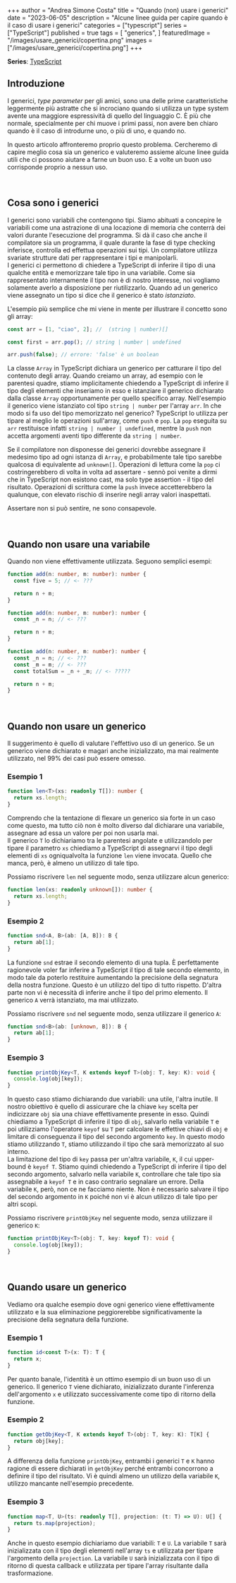 +++
author = "Andrea Simone Costa"
title = "Quando (non) usare i generici"
date = "2023-06-05"
description = "Alcune linee guida per capire quando è il caso di usare i generici"
categories = ["typescript"]
series = ["TypeScript"]
published = true
tags = [
    "generics",
]
featuredImage = "/images/usare_generici/copertina.png"
images = ["/images/usare_generici/copertina.png"]
+++

__Series__: [TypeScript](/it/series/typescript/)

## Introduzione

I generici, _type parameter_ per gli amici, sono una delle prime caratteristiche leggermente più astratte che si incrociano quando si utilizza un type system avente una maggiore espressività di quello del linguaggio C. È più che normale, specialmente per chi muove i primi passi, non avere ben chiaro quando è il caso di introdurne uno, o più di uno, e quando no.

In questo articolo affronteremo proprio questo problema. Cercheremo di capire meglio cosa sia un generico e valuteremo assieme alcune linee guida utili che ci possono aiutare a farne un buon uso. E a volte un buon uso corrisponde proprio a nessun uso.

&nbsp;

## Cosa sono i generici

I generici sono variabili che contengono tipi. Siamo abituati a concepire le variabili come una astrazione di una locazione di memoria che conterrà dei valori durante l'esecuzione del programma. Si dà il caso che anche il compilatore sia un programma, il quale durante la fase di type checking inferisce, controlla ed effettua operazioni sui tipi. Un compilatore utilizza svariate strutture dati per rappresentare i tipi e manipolarli.\
I generici ci permettono di chiedere a TypeScript di inferire il tipo di una qualche entità e memorizzare tale tipo in una variabile. Come sia rappresentato internamente il tipo non è di nostro interesse, noi vogliamo solamente averlo a disposizione per riutilizzarlo. Quando ad un generico viene assegnato un tipo si dice che il generico è stato _istanziato_.

L'esempio più semplice che mi viene in mente  per illustrare il concetto sono gli array:
```ts
const arr = [1, "ciao", 2]; //  (string | number)[]

const first = arr.pop(); // string | number | undefined

arr.push(false); // errore: 'false' è un boolean
```
La classe `Array` in TypeScript dichiara un generico per catturare il tipo del contenuto degli array. Quando creiamo un array, ad esempio con le parentesi quadre, stiamo implicitamente chiedendo a TypeScript di inferire il tipo degli elementi che inseriamo in esso e istanziare il generico dichiarato dalla classe `Array` opportunamente per quello specifico array. Nell'esempio il generico viene istanziato col tipo `string | number` per l'array `arr`. In che modo si fa uso del tipo memorizzato nel generico? TypeScript lo utilizza per tipare al meglio le operazioni sull'array, come `push` e `pop`. La `pop` eseguita su `arr` restituisce infatti `string | number | undefined`, mentre la `push` non accetta argomenti aventi tipo differente da `string | number`.

Se il compilatore non disponesse dei generici dovrebbe assegnare il medesimo tipo ad ogni istanza di `Array`, e probabilmente tale tipo sarebbe qualcosa di equivalente ad `unknown[]`. Operazioni di lettura come la `pop` ci costringerebbero di volta in volta ad assertare - sennò poi venite a dirmi che in TypeScript non esistono cast, ma solo type assertion - il tipo del risultato. Operazioni di scrittura come la `push` invece accetterebbero la qualunque, con elevato rischio di inserire negli array valori inaspettati.

Assertare non si può sentire, ne sono consapevole.

&nbsp;

## Quando non usare una variabile

Quando non viene effettivamente utilizzata. Seguono semplici esempi:

```ts
function add(n: number, m: number): number {
  const five = 5; // <- ???

  return n + m;
}
```
```ts
function add(n: number, m: number): number {
  const _n = n; // <- ???

  return n + m;
}
```
```ts
function add(n: number, m: number): number {
  const _n = n; // <- ???
  const _m = m; // <- ???
  const totalSum = _n + _m; // <- ?????

  return n + m;
}
```

&nbsp;

## Quando non usare un generico

Il suggerimento è quello di valutare l'effettivo uso di un generico. Se un generico viene dichiarato e magari anche inizializzato, ma mai realmente utilizzato, nel 99% dei casi può essere omesso.

### Esempio 1

```ts
function len<T>(xs: readonly T[]): number {
  return xs.length;
}
```
Comprendo che la tentazione di flexare un generico sia forte in un caso come questo, ma tutto ciò non è molto diverso dal dichiarare una variabile, assegnare ad essa un valore per poi non usarla mai.\
Il generico `T` lo dichiariamo tra le parentesi angolate e utilizzandolo per tipare il parametro `xs` chiediamo a TypeScript di assegnarvi il tipo degli elementi di `xs` ogniqualvolta la funzione `len` viene invocata. Quello che manca, però, è almeno un utilizzo di tale tipo.

Possiamo riscrivere `len` nel seguente modo, senza utilizzare alcun generico:

```ts
function len(xs: readonly unknown[]): number {
  return xs.length;
}
```

### Esempio 2

```ts
function snd<A, B>(ab: [A, B]): B {
  return ab[1];
}
```
La funzione `snd` estrae il secondo elemento di una tupla. È perfettamente ragionevole voler far inferire a TypeScript il tipo di tale secondo elemento, in modo tale da poterlo restituire aumentando la precisione della segnatura della nostra funzione. Questo è un utilizzo del tipo di tutto rispetto. D'altra parte non vi è necessità di inferire anche il tipo del primo elemento. Il generico `A` verrà istanziato, ma mai utilizzato.

Possiamo riscrivere `snd` nel seguente modo, senza utilizzare il generico `A`:

```ts
function snd<B>(ab: [unknown, B]): B {
  return ab[1];
}
```

### Esempio 3

```ts
function printObjKey<T, K extends keyof T>(obj: T, key: K): void {
  console.log(obj[key]);
}
```

In questo caso stiamo dichiarando due variabili: una utile, l'altra inutile. Il nostro obiettivo è quello di assicurare che la chiave `key` scelta per indicizzare `obj` sia una chiave effettivamente presente in esso. Quindi chiediamo a TypeScript di inferire il tipo di `obj`, salvarlo nella variabile `T` e poi utilizziamo l'operatore `keyof` su `T` per calcolare le effettive chiavi di `obj` e limitare di conseguenza il tipo del secondo argomento `key`. In questo modo stiamo utilizzando `T`, stiamo utilizzando il tipo che sarà memorizzato al suo interno.\
La limitazione del tipo di `key` passa per un'altra variabile, `K`, il cui upper-bound è `keyof T`. Stiamo quindi chiedendo a TypeScript di inferire il tipo del secondo argomento, salvarlo nella variabile `K`, controllare che tale tipo sia assegnabile a `keyof T` e in caso contrario segnalare un errore. Della variabile `K`, però, non ce ne facciamo niente. Non è necessario salvare il tipo del secondo argomento in `K` poiché non vi è alcun utilizzo di tale tipo per altri scopi.

Possiamo riscrivere `printObjKey` nel seguente modo, senza utilizzare il generico `K`:

```ts
function printObjKey<T>(obj: T, key: keyof T): void {
  console.log(obj[key]);
}
```

&nbsp;

## Quando usare un generico

Vediamo ora qualche esempio dove ogni generico viene effettivamente utilizzato e la sua eliminazione peggiorerebbe significativamente la precisione della segnatura della funzione.

### Esempio 1

```ts
function id<const T>(x: T): T {
  return x;
}
```

Per quanto banale, l'identità è un ottimo esempio di un buon uso di un generico. Il generico `T` viene dichiarato, inizializzato durante l'inferenza dell'argomento `x` e utilizzato successivamente come tipo di ritorno della funzione.

### Esempio 2

```ts
function getObjKey<T, K extends keyof T>(obj: T, key: K): T[K] {
  return obj[key];
}
```

A differenza della funzione `printObjKey`, entrambi i generici `T` e `K` hanno ragione di essere dichiarati in `getObjKey` perché entrambi concorrono a definire il tipo del risultato. Vi è quindi almeno un utilizzo della variabile `K`, utilizzo mancante nell'esempio precedente.

### Esempio 3

```ts
function map<T, U>(ts: readonly T[], projection: (t: T) => U): U[] {
  return ts.map(projection);
}
```

Anche in questo esempio dichiariamo due variabili: `T` e `U`. La variabile `T` sarà inizializzata con il tipo degli elementi nell'array `ts` e utilizzata per tipare l'argomento della `projection`. La variabile `U` sarà inizializzata con il tipo di ritorno di questa callback e utilizzata per tipare l'array risultante dalla trasformazione.
